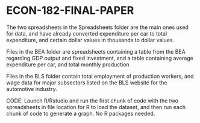 # ECON-182-FINAL-PAPER

The two spreadsheets in the Spreadsheets folder are the main ones used for data, and have already converted expenditure per car to total expenditure, and certain dollar values in thousands to dollar values.

Files in the BEA folder are spreadsheets containing a table from the BEA regarding GDP output and fixed investment, and a table containing average expenditure per car, and total monthly production

Files in the BLS folder contain total employment of production workers, and wage data for major subsectors listed on the BLS website for the automotive industry.

CODE:
Launch R/Rstudio and run the first chunk of code with the two spreadsheets in file location for R to load the dataset, and then run each chunk of code to generate a graph. No R packages needed.
